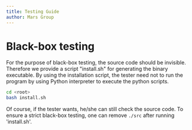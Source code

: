 ```yaml
---
title: Testing Guide
author: Mars Group
---
```


# Black-box testing
For the purpose of black-box testing, the source code should be invisible.
Therefore we provide a script "install.sh" for generating the binary executable.
By using the installation script, the tester need not to run the program by using
Python interpreter to execute the python scripts.

```bash
cd <root>
bash install.sh
```

Of course, if the tester wants, he/she can still check the source code. To
ensure a strict black-box testing, one can remove `./src` after running 'install.sh'.
